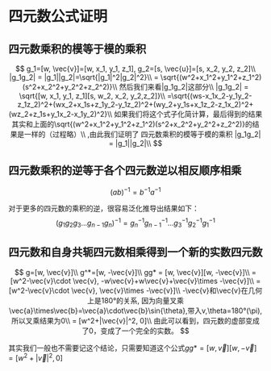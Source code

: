 # 四元数公式证明

## 四元数乘积的模等于模的乘积

$$
g_1=[w, \vec{v}]=[w, x_1, y_1, z_1], g_2=[s, \vec{u}]=[s, x_2, y_2, z_2]\\
|g_1g_2| = |g_1||g_2|=\sqrt{|g_1|^2|g_2|^2}\\
= \sqrt{(w^2+x_1^2+y_1^2+z_1^2)(s^2+x_2^2+y_2^2+z_2^2)}\\
然后我们来看|g_1g_2|这部分\\
|g_1g_2| = \sqrt{[w, x_1, y_1, z_1][s, w_2, x_2, y_2,z_2]}\\
=\sqrt{(ws-x_1x_2-y_1y_2-z_1z_2)^2+(wx_2+x_1s+z_1y_2-y_1z_2)^2+(wy_2+y_1s+x_1z_2-z_1x_2)^2+(wz_2+z_1s+y_1x_2-x_1y_2)^2}\\
如果我们将这个式子化简计算，最后得到的结果其实和上面的\sqrt{(w^2+x_1^2+y_1^2+z_1^2)(s^2+x_2^2+y_2^2+z_2^2)}的结果是一样的（过程略）\\
,由此我们证明了 四元数乘积的模等于模的乘积 |g_1g_2| = |g_1||g_2|\\
$$



## 四元数乘积的逆等于各个四元数逆以相反顺序相乘

$$
(ab)^{-1}=b^{-1}a^{-1}
$$

对于更多的四元数的乘积的逆，很容易泛化推导出结果如下：
$$
(g_1g_2g_3...g_{n-1}g_n)^{-1} = g_n^{-1}g_{n-1}^{-1}...g_3^{-1}g_2^{-1}g_1^{-1}
$$


## 四元数和自身共轭四元数相乘得到一个新的实数四元数

$$
g=[w, \vec{v}]\\
g^*=[w, -\vec{v}]\\
gg* = [w, \vec{v}][w, -\vec{v}]\\
= [w^2-\vec{v}\cdot \vec{v}, -w\vec{v}+w\vec{v}+\vec{v}\times -\vec{v}]\\
= [w^2-\vec{v}\cdot \vec{v}, \vec{v}\times -\vec{v}]\\
-\vec{v}和\vec{v}在几何上是180°的关系, 因为向量叉乘 \vec{a}\times\vec{b}=\vec{a}\cdot\vec{b}\sin{\theta},带入v,\theta=180°(\pi),所以叉乘结果为0\\
= [w^2+|\vec{v}|^2, 0]\\
由此可以看到，四元数的虚部变成了0，变成了一个完全的实数。
$$



其实我们一般也不需要记这个结论，只需要知道这个公式$gg* = [w, \vec{v}][w, -\vec{v}] = [w^2+|\vec{v}|^2, 0]$